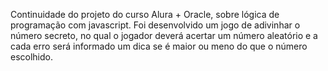 Continuidade do projeto do curso Alura + Oracle, sobre lógica de programação com javascript. 
Foi desenvolvido um jogo de adivinhar o número secreto, no qual o jogador deverá acertar um número aleatório e a cada erro será informado um dica se é maior ou meno do que o número escolhido.
